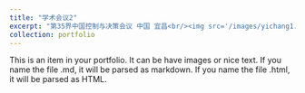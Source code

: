 ```yaml
---
title: "学术会议2"
excerpt: "第35界中国控制与决策会议 中国 宜昌<br/><img src='/images/yichang1.png'>"
collection: portfolio
---
```


This is an item in your portfolio. It can be have images or nice text. If you name the file .md, it will be parsed as markdown. If you name the file .html, it will be parsed as HTML. 
